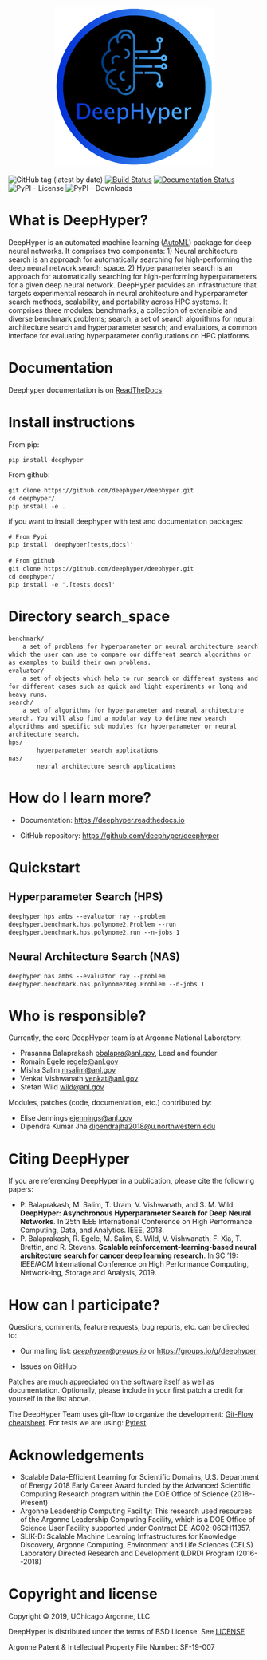 <p align="center">
<img src="docs/_static/logo/medium.png">
</p>

![GitHub tag (latest by date)](https://img.shields.io/github/tag-date/deephyper/deephyper.svg?label=version)
[![Build Status](https://travis-ci.com/deephyper/deephyper.svg?branch=develop)](https://travis-ci.com/deephyper/deephyper)
[![Documentation Status](https://readthedocs.org/projects/deephyper/badge/?version=latest)](https://deephyper.readthedocs.io/en/latest/?badge=latest)
![PyPI - License](https://img.shields.io/pypi/l/deephyper.svg)
![PyPI - Downloads](https://img.shields.io/pypi/dm/deephyper.svg?label=Pypi%20downloads)

# What is DeepHyper?

DeepHyper is an automated machine learning ([AutoML](https://en.wikipedia.org/wiki/Automated_machine_learning)) package for deep neural networks. It comprises two components: 1) Neural architecture search is an approach for automatically searching for high-performing the deep neural network
search_space. 2) Hyperparameter search is an approach for automatically searching for high-performing hyperparameters for a given deep neural network. DeepHyper provides an infrastructure that targets experimental research in neural architecture
and hyperparameter search methods, scalability, and portability across HPC systems. It comprises three modules:
benchmarks, a collection of extensible and diverse benchmark problems;
search, a set of search algorithms for neural architecture search and hyperparameter search;
and evaluators, a common interface for evaluating hyperparameter configurations
on HPC platforms.

# Documentation

Deephyper documentation is on [ReadTheDocs](https://deephyper.readthedocs.io)

# Install instructions

From pip:
```
pip install deephyper
```

From github:
```
git clone https://github.com/deephyper/deephyper.git
cd deephyper/
pip install -e .
```

if you want to install deephyper with test and documentation packages:
```
# From Pypi
pip install 'deephyper[tests,docs]'

# From github
git clone https://github.com/deephyper/deephyper.git
cd deephyper/
pip install -e '.[tests,docs]'
```

# Directory search_space

```
benchmark/
    a set of problems for hyperparameter or neural architecture search which the user can use to compare our different search algorithms or as examples to build their own problems.
evaluator/
    a set of objects which help to run search on different systems and for different cases such as quick and light experiments or long and heavy runs.
search/
    a set of algorithms for hyperparameter and neural architecture search. You will also find a modular way to define new search algorithms and specific sub modules for hyperparameter or neural architecture search.
hps/
        hyperparameter search applications
nas/
        neural architecture search applications
```


# How do I learn more?

* Documentation: https://deephyper.readthedocs.io

* GitHub repository: https://github.com/deephyper/deephyper

# Quickstart

## Hyperparameter Search (HPS)

```
deephyper hps ambs --evaluator ray --problem deephyper.benchmark.hps.polynome2.Problem --run deephyper.benchmark.hps.polynome2.run --n-jobs 1
```

## Neural Architecture Search (NAS)

```
deephyper nas ambs --evaluator ray --problem deephyper.benchmark.nas.polynome2Reg.Problem --n-jobs 1
```

# Who is responsible?

Currently, the core DeepHyper team is at Argonne National Laboratory:

* Prasanna Balaprakash <pbalapra@anl.gov>, Lead and founder
* Romain Egele <regele@anl.gov>
* Misha Salim <msalim@anl.gov>
* Venkat Vishwanath <venkat@anl.gov>
* Stefan Wild <wild@anl.gov>

Modules, patches (code, documentation, etc.) contributed by:

* Elise Jennings <ejennings@anl.gov>
* Dipendra Kumar Jha <dipendrajha2018@u.northwestern.edu>


# Citing DeepHyper

If you are referencing DeepHyper in a publication, please cite the following papers:

 * P. Balaprakash, M. Salim, T. Uram, V. Vishwanath, and S. M. Wild. **DeepHyper: Asynchronous Hyperparameter Search for Deep Neural Networks**.
    In 25th IEEE International Conference on High Performance Computing, Data, and Analytics. IEEE, 2018.
 * P. Balaprakash, R. Egele, M. Salim, S. Wild, V. Vishwanath, F. Xia, T. Brettin, and R. Stevens. **Scalable reinforcement-learning-based neural architecture search for cancer deep learning research**.  In SC ’19: IEEE/ACM International Conference on High Performance Computing, Network-ing, Storage and Analysis, 2019.

# How can I participate?

Questions, comments, feature requests, bug reports, etc. can be directed to:

* Our mailing list: *deephyper@groups.io* or https://groups.io/g/deephyper

* Issues on GitHub

Patches are much appreciated on the software itself as well as documentation.
Optionally, please include in your first patch a credit for yourself in the
list above.

The DeepHyper Team uses git-flow to organize the development: [Git-Flow cheatsheet](https://danielkummer.github.io/git-flow-cheatsheet/). For tests we are using: [Pytest](https://docs.pytest.org/en/latest/).

# Acknowledgements

* Scalable Data-Efficient Learning for Scientific Domains, U.S. Department of Energy 2018 Early Career Award funded by the Advanced Scientific Computing Research program within the DOE Office of Science (2018--Present)
* Argonne Leadership Computing Facility: This research used resources of the Argonne Leadership Computing Facility, which is a DOE Office of Science User Facility supported under Contract DE-AC02-06CH11357.
* SLIK-D: Scalable Machine Learning Infrastructures for Knowledge Discovery, Argonne Computing, Environment and Life Sciences (CELS) Laboratory Directed Research and Development (LDRD) Program (2016--2018)

# Copyright and license

Copyright © 2019, UChicago Argonne, LLC

DeepHyper is distributed under the terms of BSD License. See [LICENSE](https://github.com/deephyper/deephyper/blob/master/LICENSE.md)

Argonne Patent & Intellectual Property File Number: SF-19-007

